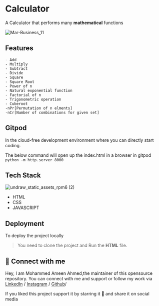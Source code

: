 
# Calculator

A Calculator that performs many **mathematical** functions

![Mar-Business_11](https://user-images.githubusercontent.com/114678694/193993341-4915b37e-8de2-42a3-a940-8eb2b58aaedf.jpg)


## Features

```
- Add
- Multiply
- Subtract
- Divide
- Square
- Square Root
- Power of n
- Natural exponential function
- Factorial of n
- Trigonometric operation
- Cuberoot
-nPr[Permutation of n elments]
-nCr[Number of combinations for given set]
```

## Gitpod

In the cloud-free development environment where you can directly start coding.

The below command will open up the index.html in a browser in gitpod 
`python -m http.server 8000`



## Tech Stack

![undraw_static_assets_rpm6 (2)](https://user-images.githubusercontent.com/114678694/193994738-32684660-7d82-48d5-8f5d-1f428fda1853.svg)


- HTML
- CSS
- JAVASCRIPT

## Deployment

To deploy the project locally
> You need to clone the project and Run the **HTML** file.

## 🔗 Connect with me

Hey, I am Mohammed Ameen Ahmed,the maintainer of this opensource repository. You can connect with me and support or follow my work via [LinkedIn](https://www.linkedin.com/in/ameen-ahmed-08b945292?utm_source=share&utm_campaign=share_via&utm_content=profile&utm_medium=android_app ) / [Instagram](https://www.instagram.com/ameen_ahmed67?utm_source=qr&igsh=ZXM4d3gzbzNuNzB5) / [Github](https://github.com/AmeenAhmed2504)/

If you liked this project support it by starring it 🌟 and share it on social media
